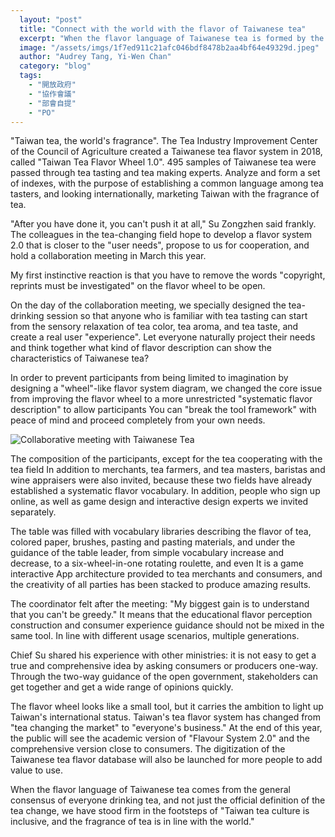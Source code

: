 ```yaml
---
  layout: "post"
  title: "Connect with the world with the flavor of Taiwanese tea"
  excerpt: "When the flavor language of Taiwanese tea is formed by the general consensus that you and I drink tea, it is the first step to stay firmly in line with the world from \"changing tea market\" to \"everyone's business\"."
  image: "/assets/imgs/1f7ed911c21afc046bdf8478b2aa4bf64e49329d.jpeg"
  author: "Audrey Tang, Yi-Wen Chan"
  category: "blog"
  tags: 
    - "開放政府"
    - "協作會議"
    - "部會自提"
    - "PO"
---
```




"Taiwan tea, the world's fragrance". The Tea Industry Improvement Center of the Council of Agriculture created a Taiwanese tea flavor system in 2018, called "Taiwan Tea Flavor Wheel 1.0". 495 samples of Taiwanese tea were passed through tea tasting and tea making experts. Analyze and form a set of indexes, with the purpose of establishing a common language among tea tasters, and looking internationally, marketing Taiwan with the fragrance of tea. 

 "After you have done it, you can't push it at all," Su Zongzhen said frankly. The colleagues in the tea-changing field hope to develop a flavor system 2.0 that is closer to the "user needs", propose to us for cooperation, and hold a collaboration meeting in March this year. 

My first instinctive reaction is that you have to remove the words "copyright, reprints must be investigated" on the flavor wheel to be open. 

On the day of the collaboration meeting, we specially designed the tea-drinking session so that anyone who is familiar with tea tasting can start from the sensory relaxation of tea color, tea aroma, and tea taste, and create a real user "experience". Let everyone naturally project their needs and think together what kind of flavor description can show the characteristics of Taiwanese tea? 

In order to prevent participants from being limited to imagination by designing a "wheel"-like flavor system diagram, we changed the core issue from improving the flavor wheel to a more unrestricted "systematic flavor description" to allow participants You can "break the tool framework" with peace of mind and proceed completely from your own needs. 

![Collaborative meeting with Taiwanese Tea](/assets/imgs/b8a9a75ee4bd2bbfaf52e6838331c751217a03f7.jpeg)

The composition of the participants, except for the tea cooperating with the tea field In addition to merchants, tea farmers, and tea masters, baristas and wine appraisers were also invited, because these two fields have already established a systematic flavor vocabulary. In addition, people who sign up online, as well as game design and interactive design experts we invited separately. 

The table was filled with vocabulary libraries describing the flavor of tea, colored paper, brushes, pasting and pasting materials, and under the guidance of the table leader, from simple vocabulary increase and decrease, to a six-wheel-in-one rotating roulette, and even It is a game interactive App architecture provided to tea merchants and consumers, and the creativity of all parties has been stacked to produce amazing results. 

The coordinator felt after the meeting: "My biggest gain is to understand that you can't be greedy." It means that the educational flavor perception construction and consumer experience guidance should not be mixed in the same tool. In line with different usage scenarios, multiple generations. 

 Chief Su shared his experience with other ministries: it is not easy to get a true and comprehensive idea by asking consumers or producers one-way. Through the two-way guidance of the open government, stakeholders can get together and get a wide range of opinions quickly. 

The flavor wheel looks like a small tool, but it carries the ambition to light up Taiwan's international status. Taiwan's tea flavor system has changed from "tea changing the market" to "everyone's business." At the end of this year, the public will see the academic version of "Flavour System 2.0" and the comprehensive version close to consumers. The digitization of the Taiwanese tea flavor database will also be launched for more people to add value to use. 

When the flavor language of Taiwanese tea comes from the general consensus of everyone drinking tea, and not just the official definition of the tea change, we have stood firm in the footsteps of "Taiwan tea culture is inclusive, and the fragrance of tea is in line with the world." 
